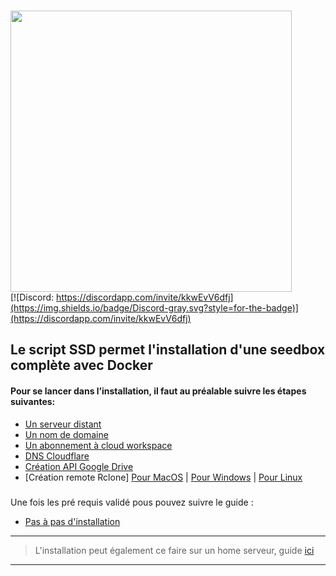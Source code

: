 <br /><img src="https://user-images.githubusercontent.com/64525827/107496602-ceddbb80-6b91-11eb-9a05-ac311eedf150.png" width="450">
<br />
[![Discord: https://discordapp.com/invite/kkwEvV6dfj](https://img.shields.io/badge/Discord-gray.svg?style=for-the-badge)](https://discordapp.com/invite/kkwEvV6dfj)
## Le script SSD permet l'installation d'une seedbox complète avec Docker

#### Pour se lancer dans l’installation, il faut au préalable suivre les étapes suivantes:
* [Un serveur distant](Serveur)
* [Un nom de domaine](Nom-de-domaine)
* [Un abonnement à cloud workspace](Les-offres-Cloud-Google)
* [DNS Cloudflare](Cloudflare)
* [Création API Google Drive](Cr%C3%A9ation-API-Google)
* [Création remote Rclone] [Pour MacOS](Cr%C3%A9ation-remote-rclone-(MacOS)) | [Pour Windows](Cr%C3%A9ation-remote-rclone-(Windows)) | [Pour Linux](Cr%C3%A9ation-remote-rclone-(Linux))

###

Une fois les pré requis validé pous pouvez suivre le guide :  
* [Pas à pas d'installation](pas-%C3%A0-pas)

***
> L'installation peut également ce faire sur un home serveur, guide [ici](Installation-@home)
***


